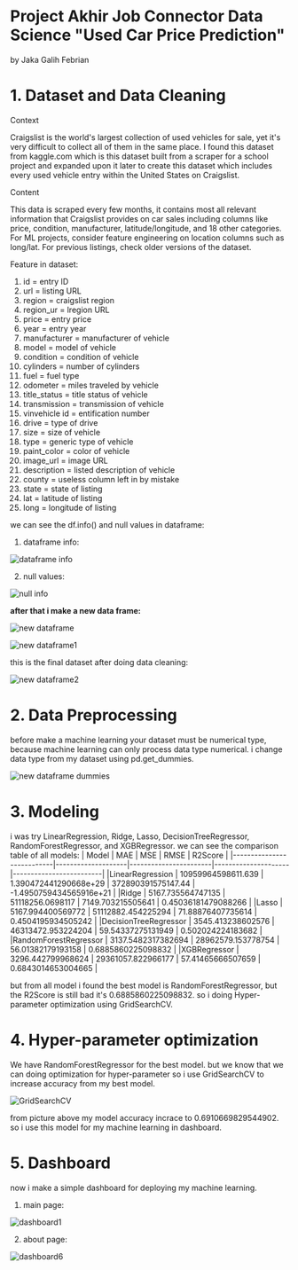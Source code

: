 # Project Akhir Job Connector Data Science "Used Car Price Prediction"
by Jaka Galih Febrian

# 1. Dataset and Data Cleaning
Context

Craigslist is the world's largest collection of used vehicles for sale, yet it's very difficult to collect all of them in the same place. I found this dataset from kaggle.com which is this dataset built from a scraper for a school project and expanded upon it later to create this dataset which includes every used vehicle entry within the United States on Craigslist.

Content

This data is scraped every few months, it contains most all relevant information that Craigslist provides on car sales including columns like price, condition, manufacturer, latitude/longitude, and 18 other categories. For ML projects, consider feature engineering on location columns such as long/lat. For previous listings, check older versions of the dataset.

Feature in dataset:

1. id = entry ID
2. url = listing URL
3. region = craigslist region
4. region_ur = lregion URL
5. price = entry price
6. year = entry year
7. manufacturer = manufacturer of vehicle
8. model = model of vehicle
9. condition = condition of vehicle
10. cylinders = number of cylinders
11. fuel = fuel type
12. odometer = miles traveled by vehicle
13. title_status = title status of vehicle
14. transmission = transmission of vehicle
15. vinvehicle id = entification number
16. drive = type of drive
17. size = size of vehicle
18. type = generic type of vehicle
19. paint_color = color of vehicle
20. image_url = image URL
21. description = listed description of vehicle
22. county = useless column left in by mistake
23. state = state of listing
24. lat = latitude of listing
25. long = longitude of listing

we can see the df.info() and null values in dataframe:
1. dataframe info:

![dataframe info](./gambar/gambar1_info_data.png)

2. null values:

![null info](./gambar/gambar1_info_null.png)

<b>after that i make a new data frame:</b>

![new dataframe](./gambar/gambar1_new_dataframe.png)

![new dataframe1](./gambar/gambar1_new_dataframe1.png)

this is the final dataset after doing data cleaning:

![new dataframe2](./gambar/gambar1_finaldataset.png)

# 2. Data Preprocessing
before make a machine learning your dataset must be numerical type, because machine learning can only process data type numerical. i change data type from my dataset using pd.get_dummies.

![new dataframe dummies](./gambar/gambar1_data_features.png)

# 3. Modeling
i was try LinearRegression, Ridge, Lasso, DecisionTreeRegressor, RandomForestRegressor, and XGBRegressor.
we can see the comparison table of all models:
| Model                     |        MAE         |          MSE          |        RMSE         |         R2Score         |
|---------------------------|--------------------|-----------------------|---------------------|-------------------------|
|LinearRegression           | 10959964598611.639 | 1.390472441290668e+29 | 372890391575147.44  | -1.4950759434565916e+21 |
|Ridge                      | 5167.735564747135  |   51118256.0698117    |  7149.703215505641  |   0.45036181479088266   |
|Lasso                      | 5167.994400569772  |   51112882.454225294  |  71.88876407735614  |    0.4504195934505242   |
|DecisionTreeRegressor      | 3545.413238602576  |   46313472.953224204  |  59.54337275131949  |    0.502024224183682    |
|RandomForestRegressor      | 3137.5482317382694 |   28962579.153778754  |  56.01382179193158  |    0.6885860225098832   |
|XGBRegressor               | 3296.442799968624  |   29361057.822966177  |  57.41465666507659  |    0.6843014653004665   |

but from all model i found the best model is RandomForestRegressor, but the R2Score is still bad it's 0.6885860225098832. so i doing Hyper-parameter optimization using GridSearchCV.

# 4. Hyper-parameter optimization
We have RandomForestRegressor for the best model. but we know that we can doing optimization for hyper-parameter so i use GridSearchCV to increase accuracy from my best model.

![GridSearchCV](./gambar/gambar1_result_random_and_GridSearchCV.png)

from picture above my model accuracy incrace to 0.6910669829544902. so i use this model for my machine learning in dashboard.

# 5. Dashboard
now i make a simple dashboard for deploying my machine learning.
1. main page:

![dashboard1](./gambar/gambar1_result_dashboard1.png.png)

2. about page:

![dashboard6](./gambar/gambar1_result_dashboard6.png.png)
